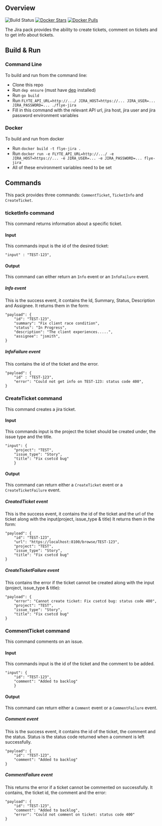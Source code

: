 ## Overview

![Build Status](https://travis-ci.org/HotelsDotCom/flyte-jira.svg?branch=master)
[![Docker Stars](https://img.shields.io/docker/stars/hotelsdotcom/flyte-jira.svg)](https://hub.docker.com/r/hotelsdotcom/flyte-jira)
[![Docker Pulls](https://img.shields.io/docker/pulls/hotelsdotcom/flyte-jira.svg)](https://hub.docker.com/r/hotelsdotcom/flyte-jira)

The Jira pack provides the ability to create tickets, comment on tickets and
to get info about tickets.


## Build & Run
### Command Line
To build and run from the command line:
* Clone this repo
* Run `dep ensure` (must have [dep](https://github.com/golang/dep) installed)
* Run `go build`
* Run `FLYTE_API_URL=http://.../ JIRA_HOST=https://... JIRA_USER=... JIRA_PASSWORD=... ./flye-jira`
* Fill in this command with the relevant API url, jira host, jira user and jira password environment variables

### Docker
To build and run from docker
* Run `docker build -t flye-jira .`
* Run `docker run -e FLYTE_API_URL=http://.../ -e JIRA_HOST=https://... -e JIRA_USER=... -e JIRA_PASSWORD=... flye-jira`
* All of these environment variables need to be set

## Commands
This pack provides three commands: `CommentTicket`, `TicketInfo` and `CreateTicket`.
### ticketInfo command
This command returns information about a specific ticket.
#### Input
This commands input is the id of the desired ticket:
```
"input" : "TEST-123",
```
#### Output
This command can either return an `Info` event or an `InfoFailure` event.
##### Info event
This is the success event, it contains the Id, Summary, Status, Description and Assignee. It returns them in the form:
```
"payload": {
    "id": "TEST-123",
    "summary": "Fix client race condition",
    "status": "In Progress",
    "description": "The client experiences.....",
    "assignee": "jsmith",
}
```
##### InfoFailure event
This contains the id of the ticket and the error.
```
"payload": {
    "id" : "TEST-123",
    "error": "Could not get info on TEST-123: status code 400",
}
```

### CreateTicket command
This command creates a jira ticket.
#### Input
This commands input is the project the ticket should be created under, the issue type and the title.
```
"input": {
    "project": "TEST",
    "issue_type": "Story",
    "title": "Fix csetcd bug"
    }
```
#### Output
This command can return either a `CreateTicket` event or a `CreateTicketFailure` event. 
##### CreatedTicket event
This is the success event, it contains the id of the ticket and the url of the ticket along with the input(project, 
issue_type & title) It returns them in the form:
```
"payload": {
    "id": "TEST-123",
    "url": "https://localhost:8100/browse/TEST-123",
    "project": "TEST",
    "issue_type": "Story",
    "title": "Fix csetcd bug"
}
```
##### CreateTicketFailure event
This contains the error if the ticket cannot be created along with the input (project, issue_type & title):
```
"payload": {
    "error": "Cannot create ticket: Fix csetcd bug: status code 400",
    "project": "TEST",
    "issue_type": "Story",
    "title": "Fix csetcd bug"
}
```

### CommentTicket command
This command comments on an issue.
#### Input
This commands input is the id of the ticket and the comment to be added. 
```
"input": {
    "id": "TEST-123",
    "comment": "Added to backlog"
    }
```
#### Output
This command can return either a `Comment` event or a `CommentFailure` event. 
##### Comment event
This is the success event, it contains the id of the ticket, the comment and the status. 
Status is the status code returned when a comment is left successfully.
```
"payload": {
    "id": "TEST-123",
    "comment": "Added to backlog"
}
```
##### CommentFailure event
This returns the error if a ticket cannot be commented on successfully. It contains, the ticket id, the comment and
the error:
```
"payload": {
    "id": "TEST-123",
    "comment": "Added to backlog",
    "error": "Could not comment on ticket: status code 400"
}
```
